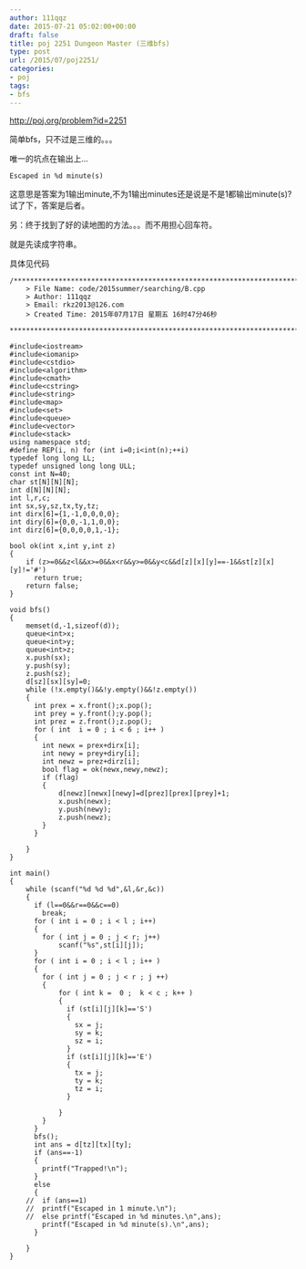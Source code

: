 ```yaml
---
author: 111qqz
date: 2015-07-21 05:02:00+00:00
draft: false
title: poj 2251 Dungeon Master (三维bfs)
type: post
url: /2015/07/poj2251/
categories:
- poj
tags:
- bfs
---
```


http://poj.org/problem?id=2251

简单bfs，只不过是三维的。。。

唯一的坑点在输出上...

    
    Escaped in %d minute(s)


这意思是答案为1输出minute,不为1输出minutes还是说是不是1都输出minute(s)?
试了下，答案是后者。



另：终于找到了好的读地图的方法。。。而不用担心回车符。

就是先读成字符串。

具体见代码

 

    
    /*************************************************************************
    	> File Name: code/2015summer/searching/B.cpp
    	> Author: 111qqz
    	> Email: rkz2013@126.com 
    	> Created Time: 2015年07月17日 星期五 16时47分46秒
     ************************************************************************/
    
    #include<iostream>
    #include<iomanip>
    #include<cstdio>
    #include<algorithm>
    #include<cmath>
    #include<cstring>
    #include<string>
    #include<map>
    #include<set>
    #include<queue>
    #include<vector>
    #include<stack>
    using namespace std;
    #define REP(i, n) for (int i=0;i<int(n);++i)  
    typedef long long LL;
    typedef unsigned long long ULL;
    const int N=40;
    char st[N][N][N];
    int d[N][N][N];
    int l,r,c;
    int sx,sy,sz,tx,ty,tz;
    int dirx[6]={1,-1,0,0,0,0};
    int diry[6]={0,0,-1,1,0,0};
    int dirz[6]={0,0,0,0,1,-1};
    
    bool ok(int x,int y,int z)
    {
        if (z>=0&&z<l&&x>=0&&x<r&&y>=0&&y<c&&d[z][x][y]==-1&&st[z][x][y]!='#')
    	  return true;
        return false;
    }
    
    void bfs()
    {
        memset(d,-1,sizeof(d));
        queue<int>x;
        queue<int>y;
        queue<int>z;
        x.push(sx);
        y.push(sy);
        z.push(sz);
        d[sz][sx][sy]=0;
        while (!x.empty()&&!y.empty()&&!z.empty())
        {
    	  int prex = x.front();x.pop();
    	  int prey = y.front();y.pop();
    	  int prez = z.front();z.pop();
    	  for ( int  i = 0 ; i < 6 ; i++ )
    	  {
    		int newx = prex+dirx[i];
    		int newy = prey+diry[i];
    		int newz = prez+dirz[i];
    		bool flag = ok(newx,newy,newz);
    		if (flag)
    		{
    		    d[newz][newx][newy]=d[prez][prex][prey]+1;
    		    x.push(newx);
    		    y.push(newy);
    		    z.push(newz);
    		}
    	  }
    
        }
    }
    
    int main()
    {
        while (scanf("%d %d %d",&l,&r,&c))
        {
    	  if (l==0&&r==0&&c==0)
    		break;
    	  for ( int i = 0 ; i < l ; i++)
    	  {
    		for ( int j = 0 ; j < r; j++)
    		    scanf("%s",st[i][j]);
    	  }
    	  for ( int i = 0 ; i < l ; i++ )
    	  {
    		for ( int j = 0 ; j < r ; j ++)
    		{
    		    for ( int k =  0 ;  k < c ; k++ )
    		    {
    			  if (st[i][j][k]=='S')
    			  {
    				sx = j;
    				sy = k;
    				sz = i;
    			  }
    			  if (st[i][j][k]=='E')
    			  {
    				tx = j;
    				ty = k;
    				tz = i;
    			  }
    				    
    		    }
    		}
    	  }
    	  bfs();
    	  int ans = d[tz][tx][ty];
    	  if (ans==-1)
    	  {
    		printf("Trapped!\n");
    	  }
    	  else
    	  {
    	//	if (ans==1)
    	//	printf("Escaped in 1 minute.\n");
    	//	else printf("Escaped in %d minutes.\n",ans);
    		printf("Escaped in %d minute(s).\n",ans);
    	  }
    
        }
    }
    



